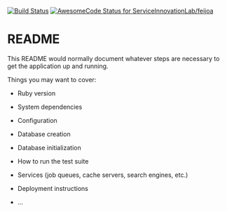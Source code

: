 [![Build Status](https://travis-ci.org/ServiceInnovationLab/feijoa.svg?branch=master)](https://travis-ci.org/ServiceInnovationLab/feijoa)
[![AwesomeCode Status for ServiceInnovationLab/feijoa](https://awesomecode.io/projects/69ea27b0-0d2e-40b5-bb92-e1c4ad1a5b1b/status)](https://awesomecode.io/repos/ServiceInnovationLab/feijoa)

# README

This README would normally document whatever steps are necessary to get the
application up and running.

Things you may want to cover:

* Ruby version

* System dependencies

* Configuration

* Database creation

* Database initialization

* How to run the test suite

* Services (job queues, cache servers, search engines, etc.)

* Deployment instructions

* ...
